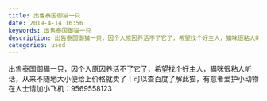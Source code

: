 ```yaml
---
title: 出售泰国御猫一只
date: 2019-4-14 16:56
keywords: 出售泰国御猫一只
description: 出售泰国御猫一只，因个人原因养活不了它了，希望找个好主人，猫咪很粘人听话，从来不随地大小便给上价格就卖了！可以查百度了解此猫，有意者爱护小动物在人士请加小飞机：9569558123
categories: used
---
```

<td class="t_f" id="postmessage_3496460">

出售泰国御猫一只，因个人原因养活不了它了，希望找个好主人，猫咪很粘人听话，从来不随地大小便给上价格就卖了！可以查百度了解此猫，有意者爱护小动物在人士请加小飞机：9569558123</td>
